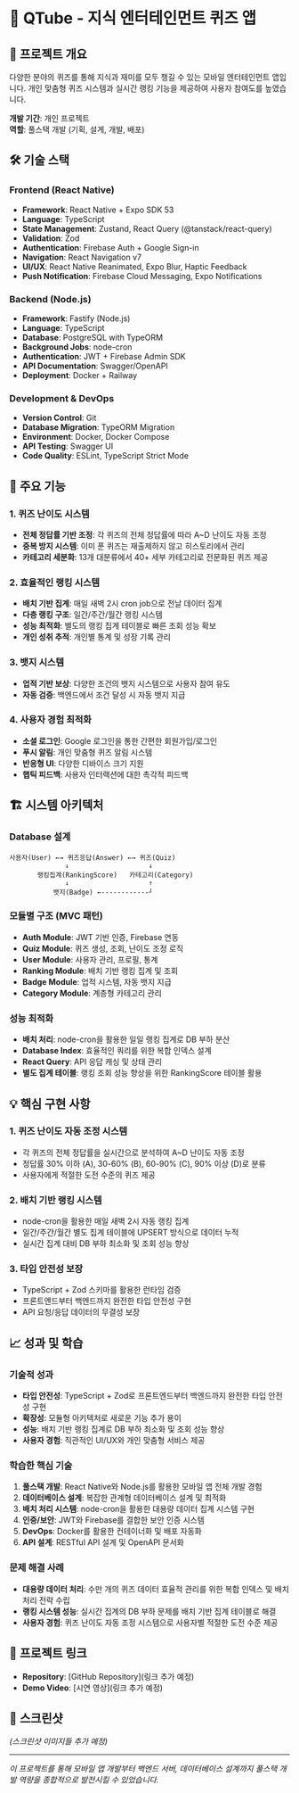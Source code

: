 # 📱 QTube - 지식 엔터테인먼트 퀴즈 앱

## 🎯 프로젝트 개요
다양한 분야의 퀴즈를 통해 지식과 재미를 모두 챙길 수 있는 모바일 엔터테인먼트 앱입니다. 개인 맞춤형 퀴즈 시스템과 실시간 랭킹 기능을 제공하여 사용자 참여도를 높였습니다.

**개발 기간**: 개인 프로젝트  
**역할**: 풀스택 개발 (기획, 설계, 개발, 배포)

## 🛠 기술 스택

### Frontend (React Native)
- **Framework**: React Native + Expo SDK 53
- **Language**: TypeScript
- **State Management**: Zustand, React Query (@tanstack/react-query)
- **Validation**: Zod
- **Authentication**: Firebase Auth + Google Sign-in
- **Navigation**: React Navigation v7
- **UI/UX**: React Native Reanimated, Expo Blur, Haptic Feedback
- **Push Notification**: Firebase Cloud Messaging, Expo Notifications

### Backend (Node.js)
- **Framework**: Fastify (Node.js)
- **Language**: TypeScript
- **Database**: PostgreSQL with TypeORM
- **Background Jobs**: node-cron
- **Authentication**: JWT + Firebase Admin SDK
- **API Documentation**: Swagger/OpenAPI
- **Deployment**: Docker + Railway

### Development & DevOps
- **Version Control**: Git
- **Database Migration**: TypeORM Migration
- **Environment**: Docker, Docker Compose
- **API Testing**: Swagger UI
- **Code Quality**: ESLint, TypeScript Strict Mode

## 🚀 주요 기능

### 1. 퀴즈 난이도 시스템
- **전체 정답률 기반 조정**: 각 퀴즈의 전체 정답률에 따라 A~D 난이도 자동 조정
- **중복 방지 시스템**: 이미 푼 퀴즈는 재출제하지 않고 히스토리에서 관리
- **카테고리 세분화**: 13개 대분류에서 40+ 세부 카테고리로 전문화된 퀴즈 제공

### 2. 효율적인 랭킹 시스템
- **배치 기반 집계**: 매일 새벽 2시 cron job으로 전날 데이터 집계
- **다층 랭킹 구조**: 일간/주간/월간 랭킹 시스템
- **성능 최적화**: 별도의 랭킹 집계 테이블로 빠른 조회 성능 확보
- **개인 성취 추적**: 개인별 통계 및 성장 기록 관리

### 3. 뱃지 시스템
- **업적 기반 보상**: 다양한 조건의 뱃지 시스템으로 사용자 참여 유도
- **자동 검증**: 백엔드에서 조건 달성 시 자동 뱃지 지급

### 4. 사용자 경험 최적화
- **소셜 로그인**: Google 로그인을 통한 간편한 회원가입/로그인
- **푸시 알림**: 개인 맞춤형 퀴즈 알림 시스템
- **반응형 UI**: 다양한 디바이스 크기 지원
- **햅틱 피드백**: 사용자 인터랙션에 대한 촉각적 피드백

## 🏗 시스템 아키텍처

### Database 설계
```
사용자(User) ←→ 퀴즈응답(Answer) ←→ 퀴즈(Quiz)
              ↓                    ↓
       랭킹집계(RankingScore)   카테고리(Category)
              ↓                    ↑
           뱃지(Badge) ←------------┘
```

### 모듈별 구조 (MVC 패턴)
- **Auth Module**: JWT 기반 인증, Firebase 연동
- **Quiz Module**: 퀴즈 생성, 조회, 난이도 조정 로직
- **User Module**: 사용자 관리, 프로필, 통계
- **Ranking Module**: 배치 기반 랭킹 집계 및 조회
- **Badge Module**: 업적 시스템, 자동 뱃지 지급
- **Category Module**: 계층형 카테고리 관리

### 성능 최적화
- **배치 처리**: node-cron을 활용한 일일 랭킹 집계로 DB 부하 분산
- **Database Index**: 효율적인 쿼리를 위한 복합 인덱스 설계
- **React Query**: API 응답 캐싱 및 상태 관리
- **별도 집계 테이블**: 랭킹 조회 성능 향상을 위한 RankingScore 테이블 활용

## 💡 핵심 구현 사항

### 1. 퀴즈 난이도 자동 조정 시스템
- 각 퀴즈의 전체 정답률을 실시간으로 분석하여 A~D 난이도 자동 조정
- 정답률 30% 이하 (A), 30-60% (B), 60-90% (C), 90% 이상 (D)로 분류
- 사용자에게 적절한 도전 수준의 퀴즈 제공

### 2. 배치 기반 랭킹 시스템
- node-cron을 활용한 매일 새벽 2시 자동 랭킹 집계
- 일간/주간/월간 별도 집계 테이블에 UPSERT 방식으로 데이터 누적
- 실시간 집계 대비 DB 부하 최소화 및 조회 성능 향상

### 3. 타입 안전성 보장
- TypeScript + Zod 스키마를 활용한 런타임 검증
- 프론트엔드부터 백엔드까지 완전한 타입 안전성 구현
- API 요청/응답 데이터의 무결성 보장

## 📈 성과 및 학습

### 기술적 성과
- **타입 안전성**: TypeScript + Zod로 프론트엔드부터 백엔드까지 완전한 타입 안전성 구현
- **확장성**: 모듈형 아키텍처로 새로운 기능 추가 용이
- **성능**: 배치 기반 랭킹 집계로 DB 부하 최소화 및 조회 성능 향상
- **사용자 경험**: 직관적인 UI/UX와 개인 맞춤형 서비스 제공

### 학습한 핵심 기술
1. **풀스택 개발**: React Native와 Node.js를 활용한 모바일 앱 전체 개발 경험
2. **데이터베이스 설계**: 복잡한 관계형 데이터베이스 설계 및 최적화
3. **배치 처리 시스템**: node-cron을 활용한 대용량 데이터 집계 시스템 구현
4. **인증/보안**: JWT와 Firebase를 결합한 보안 인증 시스템
5. **DevOps**: Docker를 활용한 컨테이너화 및 배포 자동화
6. **API 설계**: RESTful API 설계 및 OpenAPI 문서화

### 문제 해결 사례
- **대용량 데이터 처리**: 수만 개의 퀴즈 데이터 효율적 관리를 위한 복합 인덱스 및 배치 처리 전략 수립
- **랭킹 시스템 성능**: 실시간 집계의 DB 부하 문제를 배치 기반 집계 테이블로 해결
- **사용자 경험**: 퀴즈 난이도 자동 조정 시스템으로 사용자별 적절한 도전 수준 제공

## 🔗 프로젝트 링크
- **Repository**: [GitHub Repository](링크 추가 예정)
- **Demo Video**: [시연 영상](링크 추가 예정)

## 📱 스크린샷
*(스크린샷 이미지들 추가 예정)*

---
*이 프로젝트를 통해 모바일 앱 개발부터 백엔드 서버, 데이터베이스 설계까지 풀스택 개발 역량을 종합적으로 발전시킬 수 있었습니다.*
